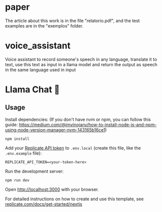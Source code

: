 # paper
The article about this work is in the file "relatorio.pdf", and the test examples are in the "exemplos" folder.

# voice_assistant
Voice assistant to record someone's speech in any language, translate it to text, use this text as input in a llama model and return the output as speech in the same language used in input
# Llama Chat 🦙

## Usage

Install dependencies: (If you don't have nvm or npm, you can follow this guide: https://medium.com/@imvinojanv/how-to-install-node-js-and-npm-using-node-version-manager-nvm-143165b16ce1)

```console
npm install
```

Add your [Replicate API token](https://replicate.com/account#token) to `.env.local` (create this file, like the `.env.example` file):

```
REPLICATE_API_TOKEN=<your-token-here>
```

Run the development server:

```console
npm run dev
```

Open [http://localhost:3000](http://localhost:3000) with your browser.

For detailed instructions on how to create and use this template, see [replicate.com/docs/get-started/nextjs](https://replicate.com/docs/get-started/nextjs)

